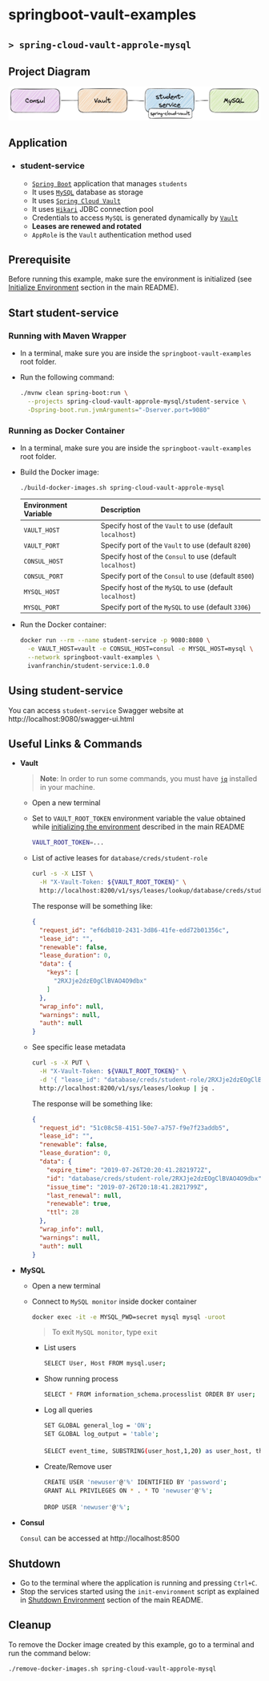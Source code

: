 # springboot-vault-examples
## `> spring-cloud-vault-approle-mysql`

## Project Diagram

![project-diagram](../documentation/spring-cloud-vault-approle-mysql.jpeg)

## Application

- ### student-service

  - [`Spring Boot`](https://docs.spring.io/spring-boot/index.html) application that manages `students`
  - It uses [`MySQL`](https://www.mysql.com/) database as storage
  - It uses [`Spring Cloud Vault`](https://cloud.spring.io/spring-cloud-vault/reference/html/)
  - It uses [`Hikari`](https://github.com/brettwooldridge/HikariCP) JDBC connection pool
  - Credentials to access `MySQL` is generated dynamically by [`Vault`](https://www.vaultproject.io)
  - **Leases are renewed and rotated**
  - `AppRole` is the `Vault` authentication method used

## Prerequisite

Before running this example, make sure the environment is initialized (see [Initialize Environment](https://github.com/ivangfr/springboot-vault-examples#initialize-environment) section in the main README).

## Start student-service

### Running with Maven Wrapper

- In a terminal, make sure you are inside the `springboot-vault-examples` root folder.

- Run the following command:
  ```bash
  ./mvnw clean spring-boot:run \
    --projects spring-cloud-vault-approle-mysql/student-service \
    -Dspring-boot.run.jvmArguments="-Dserver.port=9080"
  ```

### Running as Docker Container

- In a terminal, make sure you are inside the `springboot-vault-examples` root folder.
  
- Build the Docker image:
  ```bash
  ./build-docker-images.sh spring-cloud-vault-approle-mysql
  ```
  | Environment Variable | Description                                               |
  |----------------------|-----------------------------------------------------------|
  | `VAULT_HOST`         | Specify host of the `Vault` to use (default `localhost`)  |
  | `VAULT_PORT`         | Specify port of the `Vault` to use (default `8200`)       |
  | `CONSUL_HOST`        | Specify host of the `Consul` to use (default `localhost`) |
  | `CONSUL_PORT`        | Specify port of the `Consul` to use (default `8500`)      |
  | `MYSQL_HOST`         | Specify host of the `MySQL` to use (default `localhost`)  |
  | `MYSQL_PORT`         | Specify port of the `MySQL` to use (default `3306`)       |

- Run the Docker container:
  ```bash
  docker run --rm --name student-service -p 9080:8080 \
    -e VAULT_HOST=vault -e CONSUL_HOST=consul -e MYSQL_HOST=mysql \
    --network springboot-vault-examples \
    ivanfranchin/student-service:1.0.0
  ```

## Using student-service

You can access `student-service` Swagger website at http://localhost:9080/swagger-ui.html

## Useful Links & Commands

- **Vault**

  > **Note**: In order to run some commands, you must have [`jq`](https://jqlang.github.io/jq/) installed in your machine.

  - Open a new terminal
    
  - Set to `VAULT_ROOT_TOKEN` environment variable the value obtained while [initializing the environment](https://github.com/ivangfr/springboot-vault-examples#initialize-environment) described in the main README
    ```bash
    VAULT_ROOT_TOKEN=...
    ```

  - List of active leases for `database/creds/student-role`
    ```bash
    curl -s -X LIST \
      -H "X-Vault-Token: ${VAULT_ROOT_TOKEN}" \
      http://localhost:8200/v1/sys/leases/lookup/database/creds/student-role | jq .
    ```
     
    The response will be something like:
    ```json
    {
      "request_id": "ef6db810-2431-3d86-41fe-edd72b01356c",
      "lease_id": "",
      "renewable": false,
      "lease_duration": 0,
      "data": {
        "keys": [
          "2RXJje2dzEOgClBVAO4O9dbx"
        ]
      },
      "wrap_info": null,
      "warnings": null,
      "auth": null
    }
    ```

  - See specific lease metadata
    ```bash
    curl -s -X PUT \
      -H "X-Vault-Token: ${VAULT_ROOT_TOKEN}" \
      -d '{ "lease_id": "database/creds/student-role/2RXJje2dzEOgClBVAO4O9dbx" }' \
      http://localhost:8200/v1/sys/leases/lookup | jq .
    ```
     
    The response will be something like:
    ```json
    {
      "request_id": "51c08c58-4151-50e7-a757-f9e7f23addb5",
      "lease_id": "",
      "renewable": false,
      "lease_duration": 0,
      "data": {
        "expire_time": "2019-07-26T20:20:41.2821972Z",
        "id": "database/creds/student-role/2RXJje2dzEOgClBVAO4O9dbx",
        "issue_time": "2019-07-26T20:18:41.2821799Z",
        "last_renewal": null,
        "renewable": true,
        "ttl": 28
      },
      "wrap_info": null,
      "warnings": null,
      "auth": null
    }
    ```

- **MySQL**

  - Open a new terminal

  - Connect to `MySQL monitor` inside docker container
    ```bash
    docker exec -it -e MYSQL_PWD=secret mysql mysql -uroot
    ```
    > To exit `MySQL monitor`, type `exit`

    - List users
      ```bash
      SELECT User, Host FROM mysql.user;
      ```

    - Show running process
      ```bash
      SELECT * FROM information_schema.processlist ORDER BY user;
      ```

    - Log all queries
      ```bash
      SET GLOBAL general_log = 'ON';
      SET GLOBAL log_output = 'table';
    
      SELECT event_time, SUBSTRING(user_host,1,20) as user_host, thread_id, command_type, SUBSTRING(convert(argument using utf8),1,70) FROM mysql.general_log WHERE user_host LIKE 'v-approle-student-%';
      ```

    - Create/Remove user
      ```bash
      CREATE USER 'newuser'@'%' IDENTIFIED BY 'password';
      GRANT ALL PRIVILEGES ON * . * TO 'newuser'@'%';
    
      DROP USER 'newuser'@'%';
      ```

- **Consul**

  `Consul` can be accessed at http://localhost:8500

## Shutdown

- Go to the terminal where the application is running and pressing `Ctrl+C`.
- Stop the services started using the `init-environment` script as explained in [Shutdown Environment](https://github.com/ivangfr/springboot-vault-examples#shutdown-environment) section of the main README.

## Cleanup

To remove the Docker image created by this example, go to a terminal and run the command below:
```bash
./remove-docker-images.sh spring-cloud-vault-approle-mysql
```
